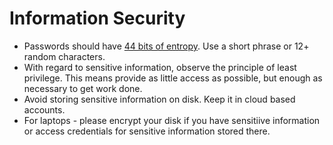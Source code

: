 # Information Security

  * Passwords should have [44 bits of entropy](https://xkcd.com/936/). Use a short phrase or 12+ random characters.
  * With regard to sensitive information, observe the principle of least privilege. This means provide as little access as possible, but enough as necessary to get work done.
  * Avoid storing sensitive information on disk. Keep it in cloud based accounts.
  * For laptops - please encrypt your disk if you have sensitiive information or access credentials for sensitive information stored there.
